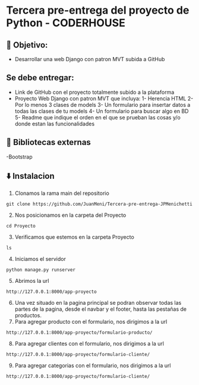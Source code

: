 # Tercera pre-entrega del proyecto de Python - CODERHOUSE

## 📜 Objetivo:
- Desarrollar una web Django con patron MVT subida a GitHub

## Se debe entregar:
- Link de GitHub con el proyecto totalmente subido a la plataforma
- Proyecto Web Django con patron MVT que incluya:
  1- Herencia HTML
  2- Por lo menos 3 clases de models
  3- Un formulario para insertar datos a todas las clases de tu models
  4- Un formulario para buscar algo en BD
  5- Readme que indique el orden en el que se prueban las cosas y/o donde estan las funcionalidades

## 📗 Bibliotecas externas
-Bootstrap

## ⬇️ Instalacion

1. Clonamos la rama main del repositorio
```
git clone https://github.com/JuanMeni/Tercera-pre-entrega-JPMenichetti
```
2. Nos posicionamos en la carpeta del Proyecto
```
cd Proyecto
```
3. Verificamos que estemos en la carpeta Proyecto
```
ls
```
4. Iniciamos el servidor
```
python manage.py runserver
```
5. Abrimos la url
```
http://127.0.0.1:8000/app-proyecto
```
6. Una vez situado en la pagina principal se podran observar todas las partes de la pagina, desde el navbar y el footer, hasta las pestañas de productos.
7. Para agregar producto con el formulario, nos dirigimos a la url
```
http://127.0.0.1:8000/app-proyecto/formulario-producto/
```
8. Para agregar clientes con el formulario, nos dirigimos a la url
```
http://127.0.0.1:8000/app-proyecto/formulario-cliente/
```
9. Para agregar categorias con el formulario, nos dirigimos a la url
```
http://127.0.0.1:8000/app-proyecto/formulario-cliente/
```

